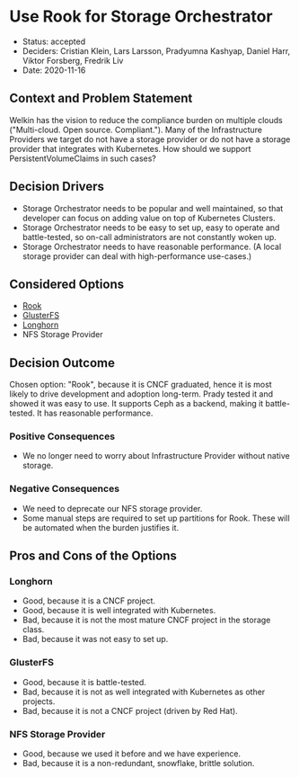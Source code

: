 # Use Rook for Storage Orchestrator

- Status: accepted
- Deciders: Cristian Klein, Lars Larsson, Pradyumna Kashyap, Daniel Harr, Viktor Forsberg, Fredrik Liv
- Date: 2020-11-16

## Context and Problem Statement

Welkin has the vision to reduce the compliance burden on multiple clouds ("Multi-cloud. Open source. Compliant."). Many of the Infrastructure Providers we target do not have a storage provider or do not have a storage provider that integrates with Kubernetes. How should we support PersistentVolumeClaims in such cases?

## Decision Drivers

- Storage Orchestrator needs to be popular and well maintained, so that developer can focus on adding value on top of Kubernetes Clusters.
- Storage Orchestrator needs to be easy to set up, easy to operate and battle-tested, so on-call administrators are not constantly woken up.
- Storage Orchestrator needs to have reasonable performance. (A local storage provider can deal with high-performance use-cases.)

## Considered Options

- [Rook](https://rook.io)
- [GlusterFS](https://www.gluster.org/)
- [Longhorn](https://longhorn.io/)
- NFS Storage Provider

## Decision Outcome

Chosen option: "Rook", because it is CNCF graduated, hence it is most likely to drive development and adoption long-term. Prady tested it and showed it was easy to use. It supports Ceph as a backend, making it battle-tested. It has reasonable performance.

### Positive Consequences

- We no longer need to worry about Infrastructure Provider without native storage.

### Negative Consequences

- We need to deprecate our NFS storage provider.
- Some manual steps are required to set up partitions for Rook. These will be automated when the burden justifies it.

## Pros and Cons of the Options <!-- optional -->

### Longhorn

- Good, because it is a CNCF project.
- Good, because it is well integrated with Kubernetes.
- Bad, because it is not the most mature CNCF project in the storage class.
- Bad, because it was not easy to set up.

### GlusterFS

- Good, because it is battle-tested.
- Bad, because it is not as well integrated with Kubernetes as other projects.
- Bad, because it is not a CNCF project (driven by Red Hat).

### NFS Storage Provider

- Good, because we used it before and we have experience.
- Bad, because it is a non-redundant, snowflake, brittle solution.
